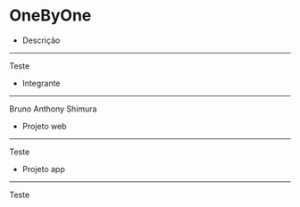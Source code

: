 # OneByOne
- Descrição
----------------
Teste

- Integrante
----------------
Bruno Anthony Shimura

- Projeto web
----------------
Teste

- Projeto app
----------------
Teste